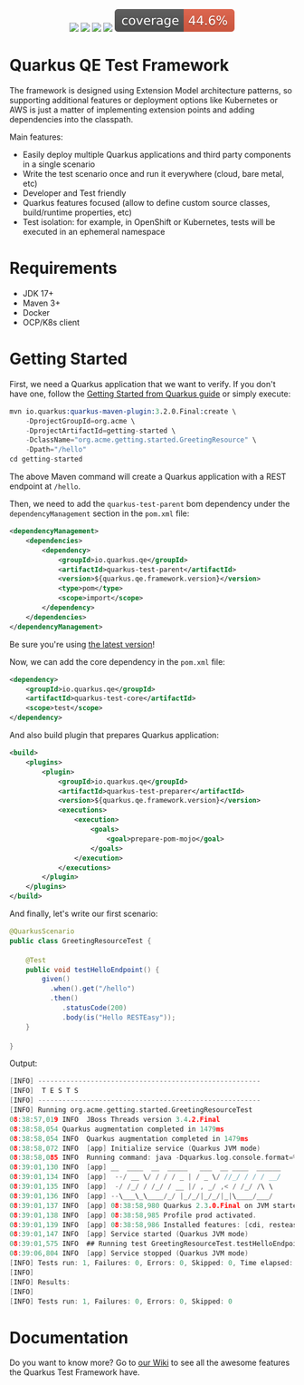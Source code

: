 <p align="center">
    <a href="https://github.com/quarkus-qe/quarkus-test-framework/graphs/contributors" alt="Contributors">
        <img src="https://img.shields.io/github/contributors/quarkus-qe/quarkus-test-framework"/></a>
    <a href="https://github.com/quarkus-qe/quarkus-test-framework/pulse" alt="Activity">
        <img src="https://img.shields.io/github/commit-activity/m/quarkus-qe/quarkus-test-framework"/></a>
    <a href="https://github.com/quarkus-qe/quarkus-test-framework/actions/workflows/daily.yaml" alt="Build Status">
        <img src="https://github.com/quarkus-qe/quarkus-test-framework/actions/workflows/daily.yaml/badge.svg"></a>
    <a href="https://github.com/quarkus-qe/quarkus-test-framework" alt="Top Language">
        <img src="https://img.shields.io/github/languages/top/quarkus-qe/quarkus-test-framework"></a>
    <a href="https://github.com/quarkus-qe/quarkus-test-framework" alt="Coverage">
        <img src=".github/badges/jacoco.svg"></a>
</p>

# Quarkus QE Test Framework

The framework is designed using Extension Model architecture patterns, so supporting additional features or deployment options like Kubernetes or AWS is just a matter of implementing extension points and adding dependencies into the classpath.

Main features:
- Easily deploy multiple Quarkus applications and third party components in a single scenario
- Write the test scenario once and run it everywhere (cloud, bare metal, etc)
- Developer and Test friendly
- Quarkus features focused (allow to define custom source classes, build/runtime properties, etc)
- Test isolation: for example, in OpenShift or Kubernetes, tests will be executed in an ephemeral namespace

# Requirements

- JDK 17+
- Maven 3+
- Docker
- OCP/K8s client

# Getting Started

First, we need a Quarkus application that we want to verify. If you don't have one, follow the [Getting Started from Quarkus guide](https://quarkus.io/guides/getting-started) or simply execute:

```s
mvn io.quarkus:quarkus-maven-plugin:3.2.0.Final:create \
    -DprojectGroupId=org.acme \
    -DprojectArtifactId=getting-started \
    -DclassName="org.acme.getting.started.GreetingResource" \
    -Dpath="/hello"
cd getting-started
```

The above Maven command will create a Quarkus application with a REST endpoint at `/hello`.

Then, we need to add the `quarkus-test-parent` bom dependency under the `dependencyManagement` section in the `pom.xml` file:

```xml
<dependencyManagement>
    <dependencies>
        <dependency>
            <groupId>io.quarkus.qe</groupId>
            <artifactId>quarkus-test-parent</artifactId>
            <version>${quarkus.qe.framework.version}</version>
            <type>pom</type>
            <scope>import</scope>
        </dependency>
    </dependencies>
</dependencyManagement>
```

Be sure you're using [the latest version](https://search.maven.org/search?q=a:quarkus-test-parent)!

Now, we can add the core dependency in the `pom.xml` file:

```xml
<dependency>
	<groupId>io.quarkus.qe</groupId>
	<artifactId>quarkus-test-core</artifactId>
    <scope>test</scope>
</dependency>
```

And also build plugin that prepares Quarkus application:

```xml
<build>
    <plugins>
        <plugin>
            <groupId>io.quarkus.qe</groupId>
            <artifactId>quarkus-test-preparer</artifactId>
            <version>${quarkus.qe.framework.version}</version>
            <executions>
                <execution>
                    <goals>
                        <goal>prepare-pom-mojo</goal>
                    </goals>
                </execution>
            </executions>
        </plugin>
    </plugins>
</build>
```

And finally, let's write our first scenario:

```java
@QuarkusScenario
public class GreetingResourceTest {

    @Test
    public void testHelloEndpoint() {
        given()
          .when().get("/hello")
          .then()
             .statusCode(200)
             .body(is("Hello RESTEasy"));
    }

}
```

Output:

```c
[INFO] -------------------------------------------------------
[INFO]  T E S T S
[INFO] -------------------------------------------------------
[INFO] Running org.acme.getting.started.GreetingResourceTest
08:38:57,019 INFO  JBoss Threads version 3.4.2.Final
08:38:58,054 Quarkus augmentation completed in 1479ms
08:38:58,054 INFO  Quarkus augmentation completed in 1479ms
08:38:58,072 INFO  [app] Initialize service (Quarkus JVM mode)
08:38:58,085 INFO  Running command: java -Dquarkus.log.console.format=%d{HH:mm:ss,SSS} %s%e%n -Dquarkus.http.port=1101 -jar /home/jcarvaja/sources/tmp/getting-started/target/GreetingResourceTest/app/quarkus-app/quarkus-run.jar
08:39:01,130 INFO  [app] __  ____  __  _____   ___  __ ____  ______ 
08:39:01,134 INFO  [app]  --/ __ \/ / / / _ | / _ \/ //_/ / / / __/ 
08:39:01,135 INFO  [app]  -/ /_/ / /_/ / __ |/ , _/ ,< / /_/ /\ \   
08:39:01,136 INFO  [app] --\___\_\____/_/ |_/_/|_/_/|_|\____/___/   
08:39:01,137 INFO  [app] 08:38:58,980 Quarkus 2.3.0.Final on JVM started in 0.813s. Listening on: http://0.0.0.0:1101
08:39:01,138 INFO  [app] 08:38:58,985 Profile prod activated. 
08:39:01,139 INFO  [app] 08:38:58,986 Installed features: [cdi, resteasy, smallrye-context-propagation, vertx]
08:39:01,147 INFO  [app] Service started (Quarkus JVM mode)
08:39:01,575 INFO  ## Running test GreetingResourceTest.testHelloEndpoint()
08:39:06,804 INFO  [app] Service stopped (Quarkus JVM mode)
[INFO] Tests run: 1, Failures: 0, Errors: 0, Skipped: 0, Time elapsed: 12.72 s - in org.acme.getting.started.GreetingResourceTest
[INFO] 
[INFO] Results:
[INFO] 
[INFO] Tests run: 1, Failures: 0, Errors: 0, Skipped: 0
```

# Documentation

Do you want to know more? Go to [our Wiki](https://github.com/quarkus-qe/quarkus-test-framework/wiki) to see all the awesome features the Quarkus Test Framework have.
